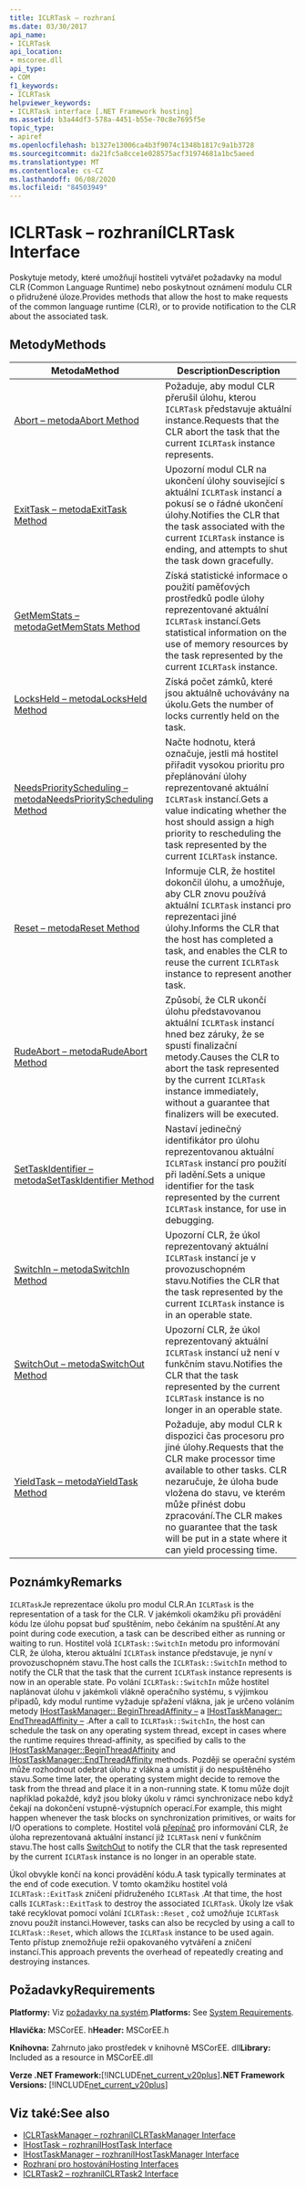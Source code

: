 ```yaml
---
title: ICLRTask – rozhraní
ms.date: 03/30/2017
api_name:
- ICLRTask
api_location:
- mscoree.dll
api_type:
- COM
f1_keywords:
- ICLRTask
helpviewer_keywords:
- ICLRTask interface [.NET Framework hosting]
ms.assetid: b3a44df3-578a-4451-b55e-70c8e7695f5e
topic_type:
- apiref
ms.openlocfilehash: b1327e13006ca4b3f9074c1348b1817c9a1b3728
ms.sourcegitcommit: da21fc5a8cce1e028575acf31974681a1bc5aeed
ms.translationtype: MT
ms.contentlocale: cs-CZ
ms.lasthandoff: 06/08/2020
ms.locfileid: "84503949"
---
```

# <a name="iclrtask-interface"></a><span data-ttu-id="6b42c-102">ICLRTask – rozhraní</span><span class="sxs-lookup"><span data-stu-id="6b42c-102">ICLRTask Interface</span></span>
<span data-ttu-id="6b42c-103">Poskytuje metody, které umožňují hostiteli vytvářet požadavky na modul CLR (Common Language Runtime) nebo poskytnout oznámení modulu CLR o přidružené úloze.</span><span class="sxs-lookup"><span data-stu-id="6b42c-103">Provides methods that allow the host to make requests of the common language runtime (CLR), or to provide notification to the CLR about the associated task.</span></span>  
  
## <a name="methods"></a><span data-ttu-id="6b42c-104">Metody</span><span class="sxs-lookup"><span data-stu-id="6b42c-104">Methods</span></span>  
  
|<span data-ttu-id="6b42c-105">Metoda</span><span class="sxs-lookup"><span data-stu-id="6b42c-105">Method</span></span>|<span data-ttu-id="6b42c-106">Description</span><span class="sxs-lookup"><span data-stu-id="6b42c-106">Description</span></span>|  
|------------|-----------------|  
|[<span data-ttu-id="6b42c-107">Abort – metoda</span><span class="sxs-lookup"><span data-stu-id="6b42c-107">Abort Method</span></span>](iclrtask-abort-method.md)|<span data-ttu-id="6b42c-108">Požaduje, aby modul CLR přerušil úlohu, kterou `ICLRTask` představuje aktuální instance.</span><span class="sxs-lookup"><span data-stu-id="6b42c-108">Requests that the CLR abort the task that the current `ICLRTask` instance represents.</span></span>|  
|[<span data-ttu-id="6b42c-109">ExitTask – metoda</span><span class="sxs-lookup"><span data-stu-id="6b42c-109">ExitTask Method</span></span>](iclrtask-exittask-method.md)|<span data-ttu-id="6b42c-110">Upozorní modul CLR na ukončení úlohy související s aktuální `ICLRTask` instancí a pokusí se o řádné ukončení úlohy.</span><span class="sxs-lookup"><span data-stu-id="6b42c-110">Notifies the CLR that the task associated with the current `ICLRTask` instance is ending, and attempts to shut the task down gracefully.</span></span>|  
|[<span data-ttu-id="6b42c-111">GetMemStats – metoda</span><span class="sxs-lookup"><span data-stu-id="6b42c-111">GetMemStats Method</span></span>](iclrtask-getmemstats-method.md)|<span data-ttu-id="6b42c-112">Získá statistické informace o použití paměťových prostředků podle úlohy reprezentované aktuální `ICLRTask` instancí.</span><span class="sxs-lookup"><span data-stu-id="6b42c-112">Gets statistical information on the use of memory resources by the task represented by the current `ICLRTask` instance.</span></span>|  
|[<span data-ttu-id="6b42c-113">LocksHeld – metoda</span><span class="sxs-lookup"><span data-stu-id="6b42c-113">LocksHeld Method</span></span>](iclrtask-locksheld-method.md)|<span data-ttu-id="6b42c-114">Získá počet zámků, které jsou aktuálně uchovávány na úkolu.</span><span class="sxs-lookup"><span data-stu-id="6b42c-114">Gets the number of locks currently held on the task.</span></span>|  
|[<span data-ttu-id="6b42c-115">NeedsPriorityScheduling – metoda</span><span class="sxs-lookup"><span data-stu-id="6b42c-115">NeedsPriorityScheduling Method</span></span>](iclrtask-needspriorityscheduling-method.md)|<span data-ttu-id="6b42c-116">Načte hodnotu, která označuje, jestli má hostitel přiřadit vysokou prioritu pro přeplánování úlohy reprezentované aktuální `ICLRTask` instancí.</span><span class="sxs-lookup"><span data-stu-id="6b42c-116">Gets a value indicating whether the host should assign a high priority to rescheduling the task represented by the current `ICLRTask` instance.</span></span>|  
|[<span data-ttu-id="6b42c-117">Reset – metoda</span><span class="sxs-lookup"><span data-stu-id="6b42c-117">Reset Method</span></span>](iclrtask-reset-method.md)|<span data-ttu-id="6b42c-118">Informuje CLR, že hostitel dokončil úlohu, a umožňuje, aby CLR znovu používá aktuální `ICLRTask` instanci pro reprezentaci jiné úlohy.</span><span class="sxs-lookup"><span data-stu-id="6b42c-118">Informs the CLR that the host has completed a task, and enables the CLR to reuse the current `ICLRTask` instance to represent another task.</span></span>|  
|[<span data-ttu-id="6b42c-119">RudeAbort – metoda</span><span class="sxs-lookup"><span data-stu-id="6b42c-119">RudeAbort Method</span></span>](iclrtask-rudeabort-method.md)|<span data-ttu-id="6b42c-120">Způsobí, že CLR ukončí úlohu představovanou aktuální `ICLRTask` instancí hned bez záruky, že se spustí finalizační metody.</span><span class="sxs-lookup"><span data-stu-id="6b42c-120">Causes the CLR to abort the task represented by the current `ICLRTask` instance immediately, without a guarantee that finalizers will be executed.</span></span>|  
|[<span data-ttu-id="6b42c-121">SetTaskIdentifier – metoda</span><span class="sxs-lookup"><span data-stu-id="6b42c-121">SetTaskIdentifier Method</span></span>](iclrtask-settaskidentifier-method.md)|<span data-ttu-id="6b42c-122">Nastaví jedinečný identifikátor pro úlohu reprezentovanou aktuální `ICLRTask` instancí pro použití při ladění.</span><span class="sxs-lookup"><span data-stu-id="6b42c-122">Sets a unique identifier for the task represented by the current `ICLRTask` instance, for use in debugging.</span></span>|  
|[<span data-ttu-id="6b42c-123">SwitchIn – metoda</span><span class="sxs-lookup"><span data-stu-id="6b42c-123">SwitchIn Method</span></span>](iclrtask-switchin-method.md)|<span data-ttu-id="6b42c-124">Upozorní CLR, že úkol reprezentovaný aktuální `ICLRTask` instancí je v provozuschopném stavu.</span><span class="sxs-lookup"><span data-stu-id="6b42c-124">Notifies the CLR that the task represented by the current `ICLRTask` instance is in an operable state.</span></span>|  
|[<span data-ttu-id="6b42c-125">SwitchOut – metoda</span><span class="sxs-lookup"><span data-stu-id="6b42c-125">SwitchOut Method</span></span>](iclrtask-switchout-method.md)|<span data-ttu-id="6b42c-126">Upozorní CLR, že úkol reprezentovaný aktuální `ICLRTask` instancí už není v funkčním stavu.</span><span class="sxs-lookup"><span data-stu-id="6b42c-126">Notifies the CLR that the task represented by the current `ICLRTask` instance is no longer in an operable state.</span></span>|  
|[<span data-ttu-id="6b42c-127">YieldTask – metoda</span><span class="sxs-lookup"><span data-stu-id="6b42c-127">YieldTask Method</span></span>](iclrtask-yieldtask-method.md)|<span data-ttu-id="6b42c-128">Požaduje, aby modul CLR k dispozici čas procesoru pro jiné úlohy.</span><span class="sxs-lookup"><span data-stu-id="6b42c-128">Requests that the CLR make processor time available to other tasks.</span></span> <span data-ttu-id="6b42c-129">CLR nezaručuje, že úloha bude vložena do stavu, ve kterém může přinést dobu zpracování.</span><span class="sxs-lookup"><span data-stu-id="6b42c-129">The CLR makes no guarantee that the task will be put in a state where it can yield processing time.</span></span>|  
  
## <a name="remarks"></a><span data-ttu-id="6b42c-130">Poznámky</span><span class="sxs-lookup"><span data-stu-id="6b42c-130">Remarks</span></span>  
 <span data-ttu-id="6b42c-131">`ICLRTask`Je reprezentace úkolu pro modul CLR.</span><span class="sxs-lookup"><span data-stu-id="6b42c-131">An `ICLRTask` is the representation of a task for the CLR.</span></span> <span data-ttu-id="6b42c-132">V jakémkoli okamžiku při provádění kódu lze úlohu popsat buď spuštěním, nebo čekáním na spuštění.</span><span class="sxs-lookup"><span data-stu-id="6b42c-132">At any point during code execution, a task can be described either as running or waiting to run.</span></span> <span data-ttu-id="6b42c-133">Hostitel volá `ICLRTask::SwitchIn` metodu pro informování CLR, že úloha, kterou aktuální `ICLRTask` instance představuje, je nyní v provozuschopném stavu.</span><span class="sxs-lookup"><span data-stu-id="6b42c-133">The host calls the `ICLRTask::SwitchIn` method to notify the CLR that the task that the current `ICLRTask` instance represents is now in an operable state.</span></span> <span data-ttu-id="6b42c-134">Po volání `ICLRTask::SwitchIn` může hostitel naplánovat úlohu v jakémkoli vlákně operačního systému, s výjimkou případů, kdy modul runtime vyžaduje spřažení vlákna, jak je určeno voláním metody [IHostTaskManager:: BeginThreadAffinity –](ihosttaskmanager-beginthreadaffinity-method.md) a [IHostTaskManager:: EndThreadAffinity –](ihosttaskmanager-endthreadaffinity-method.md) .</span><span class="sxs-lookup"><span data-stu-id="6b42c-134">After a call to `ICLRTask::SwitchIn`, the host can schedule the task on any operating system thread, except in cases where the runtime requires thread-affinity, as specified by calls to the [IHostTaskManager::BeginThreadAffinity](ihosttaskmanager-beginthreadaffinity-method.md) and [IHostTaskManager::EndThreadAffinity](ihosttaskmanager-endthreadaffinity-method.md) methods.</span></span> <span data-ttu-id="6b42c-135">Později se operační systém může rozhodnout odebrat úlohu z vlákna a umístit ji do nespuštěného stavu.</span><span class="sxs-lookup"><span data-stu-id="6b42c-135">Some time later, the operating system might decide to remove the task from the thread and place it in a non-running state.</span></span> <span data-ttu-id="6b42c-136">K tomu může dojít například pokaždé, když jsou bloky úkolu v rámci synchronizace nebo když čekají na dokončení vstupně-výstupních operací.</span><span class="sxs-lookup"><span data-stu-id="6b42c-136">For example, this might happen whenever the task blocks on synchronization primitives, or waits for I/O operations to complete.</span></span> <span data-ttu-id="6b42c-137">Hostitel volá [přepínač](iclrtask-switchout-method.md) pro informování CLR, že úloha reprezentovaná aktuální instancí již `ICLRTask` není v funkčním stavu.</span><span class="sxs-lookup"><span data-stu-id="6b42c-137">The host calls [SwitchOut](iclrtask-switchout-method.md) to notify the CLR that the task represented by the current `ICLRTask` instance is no longer in an operable state.</span></span>  
  
 <span data-ttu-id="6b42c-138">Úkol obvykle končí na konci provádění kódu.</span><span class="sxs-lookup"><span data-stu-id="6b42c-138">A task typically terminates at the end of code execution.</span></span> <span data-ttu-id="6b42c-139">V tomto okamžiku hostitel volá `ICLRTask::ExitTask` zničení přidruženého `ICLRTask` .</span><span class="sxs-lookup"><span data-stu-id="6b42c-139">At that time, the host calls `ICLRTask::ExitTask` to destroy the associated `ICLRTask`.</span></span> <span data-ttu-id="6b42c-140">Úkoly lze však také recyklovat pomocí volání `ICLRTask::Reset` , což umožňuje `ICLRTask` znovu použít instanci.</span><span class="sxs-lookup"><span data-stu-id="6b42c-140">However, tasks can also be recycled by using a call to `ICLRTask::Reset`, which allows the `ICLRTask` instance to be used again.</span></span> <span data-ttu-id="6b42c-141">Tento přístup znemožňuje režii opakovaného vytváření a zničení instancí.</span><span class="sxs-lookup"><span data-stu-id="6b42c-141">This approach prevents the overhead of repeatedly creating and destroying instances.</span></span>  
  
## <a name="requirements"></a><span data-ttu-id="6b42c-142">Požadavky</span><span class="sxs-lookup"><span data-stu-id="6b42c-142">Requirements</span></span>  
 <span data-ttu-id="6b42c-143">**Platformy:** Viz [požadavky na systém](../../get-started/system-requirements.md).</span><span class="sxs-lookup"><span data-stu-id="6b42c-143">**Platforms:** See [System Requirements](../../get-started/system-requirements.md).</span></span>  
  
 <span data-ttu-id="6b42c-144">**Hlavička:** MSCorEE. h</span><span class="sxs-lookup"><span data-stu-id="6b42c-144">**Header:** MSCorEE.h</span></span>  
  
 <span data-ttu-id="6b42c-145">**Knihovna:** Zahrnuto jako prostředek v knihovně MSCorEE. dll</span><span class="sxs-lookup"><span data-stu-id="6b42c-145">**Library:** Included as a resource in MSCorEE.dll</span></span>  
  
 <span data-ttu-id="6b42c-146">**Verze .NET Framework:**[!INCLUDE[net_current_v20plus](../../../../includes/net-current-v20plus-md.md)]</span><span class="sxs-lookup"><span data-stu-id="6b42c-146">**.NET Framework Versions:** [!INCLUDE[net_current_v20plus](../../../../includes/net-current-v20plus-md.md)]</span></span>  
  
## <a name="see-also"></a><span data-ttu-id="6b42c-147">Viz také:</span><span class="sxs-lookup"><span data-stu-id="6b42c-147">See also</span></span>

- [<span data-ttu-id="6b42c-148">ICLRTaskManager – rozhraní</span><span class="sxs-lookup"><span data-stu-id="6b42c-148">ICLRTaskManager Interface</span></span>](iclrtaskmanager-interface.md)
- [<span data-ttu-id="6b42c-149">IHostTask – rozhraní</span><span class="sxs-lookup"><span data-stu-id="6b42c-149">IHostTask Interface</span></span>](ihosttask-interface.md)
- [<span data-ttu-id="6b42c-150">IHostTaskManager – rozhraní</span><span class="sxs-lookup"><span data-stu-id="6b42c-150">IHostTaskManager Interface</span></span>](ihosttaskmanager-interface.md)
- [<span data-ttu-id="6b42c-151">Rozhraní pro hostování</span><span class="sxs-lookup"><span data-stu-id="6b42c-151">Hosting Interfaces</span></span>](hosting-interfaces.md)
- [<span data-ttu-id="6b42c-152">ICLRTask2 – rozhraní</span><span class="sxs-lookup"><span data-stu-id="6b42c-152">ICLRTask2 Interface</span></span>](iclrtask2-interface.md)
